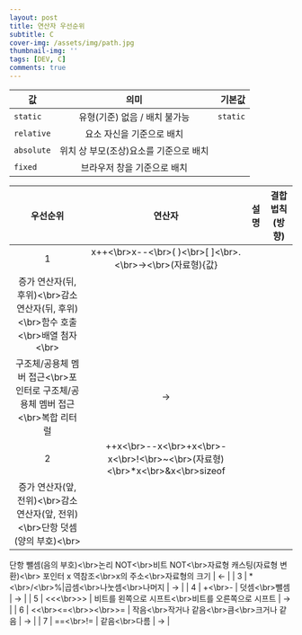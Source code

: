 ```yaml
---
layout: post
title: 연산자 우선순위
subtitle: C
cover-img: /assets/img/path.jpg
thumbnail-img: ''
tags: [DEV, C]
comments: true
---
```


| 값 | 의미 | 기본값 |
|---|:---:|---:|
| `static` | 유형(기준) 없음 / 배치 불가능 | `static` |
| `relative` | 요소 자신을 기준으로 배치 |  |
| `absolute` | 위치 상 부모(조상)요소를 기준으로 배치 |  |
| `fixed` | 브라우저 창을 기준으로 배치 |  |

| 우선순위 | 연산자 | 설명 | 결합 법칙(방향) |
|:---:|:---:|:---:|:---:|
| 1 | x++<\br>x--<\br>( )<\br>[ ]<\br>.<\br>-><\br>(자료형){값}
| 증가 연산자(뒤, 후위)<\br>감소 연산자(뒤, 후위)<\br>함수 호출<\br>배열 첨자<\br>
구조체/공용체 멤버 접근<\br>포인터로 구조체/공용체 멤버 접근<\br>복합 리터럴 | → |
| 2 | ++x<\br>--x<\br>+x<\br>-x<\br>!<\br>~<\br>(자료형)<\br>*x<\br>&x<\br>sizeof
| 증가 연산자(앞, 전위)<\br>감소 연산자(앞, 전위)<\br>단항 덧셈(양의 부호)<\br>
단항 뺄셈(음의 부호)<\br>논리 NOT<\br>비트 NOT<\br>자료형 캐스팅(자료형 변환)<\br>
포인터 x 역참조<\br>x의 주소<\br>자료형의 크기 | ← |
| 3 | *<\br>/<\br>%|곱셈<\br>나눗셈<\br>나머지 | → |
| 4 | +<\br>- | 덧셈<\br>뺄셈 | → |
| 5 | <<<\br>>> | 비트를 왼쪽으로 시프트<\br>비트를 오른쪽으로 시프트 | → |
| 6 | <<\br><=<\br>><\br>>= | 작음<\br>작거나 같음<\br>큼<\br>크거나 같음 | → |
| 7 | ==<\br>!= | 같음<\br>다름 | → |
